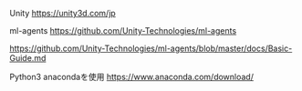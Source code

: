 Unity
https://unity3d.com/jp

ml-agents
https://github.com/Unity-Technologies/ml-agents

https://github.com/Unity-Technologies/ml-agents/blob/master/docs/Basic-Guide.md

Python3
anacondaを使用
https://www.anaconda.com/download/
